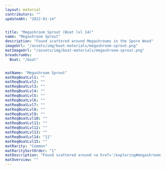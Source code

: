 ```yaml
---
layout: material
contributors: ""
updatedAt: "2022-01-14"


title: "Megashroom Sprout (Boat lvl 14)"
name: "Megashroom Sprout"
description: "Found scattered around Megashrooms in the Spore Wood"
imageUrl: "/assets/img/boat-materials/megashroom-sprout.png"
matImageUrl: "/assets/img/boat-materials/megashroom-sprout.png"
breadcrumbs:
  Boat: "/boat"


matName: "Megashroom Sprout"
matReqBoatLvl1: ""
matReqBoatLvl2: ""
matReqBoatLvl3: ""
matReqBoatLvl4: ""
matReqBoatLvl5: ""
matReqBoatLvl6: ""
matReqBoatLvl7: ""
matReqBoatLvl8: ""
matReqBoatLvl9: ""
matReqBoatLvl10: ""
matReqBoatLvl11: ""
matReqBoatLvl12: ""
matReqBoatLvl13: ""
matReqBoatLvl14: "11"
matReqBoatLvl15: ""
matRarity: "Common"
matRaritySortOrder: "1"
matDescription: "Found scattered around <a href='/exploring#megashrooms'>Megashrooms</a> in the <a href='/maps#spore-woods'>Spore Wood</a>"
matOverview: ""
---
```



